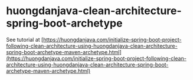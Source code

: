 # huongdanjava-clean-architecture-spring-boot-archetype
See tutorial at [https://huongdanjava.com/initialize-spring-boot-project-following-clean-architecture-using-huongdanjava-clean-architecture-spring-boot-archetype-maven-archetype.html](https://huongdanjava.com/initialize-spring-boot-project-following-clean-architecture-using-huongdanjava-clean-architecture-spring-boot-archetype-maven-archetype.html)